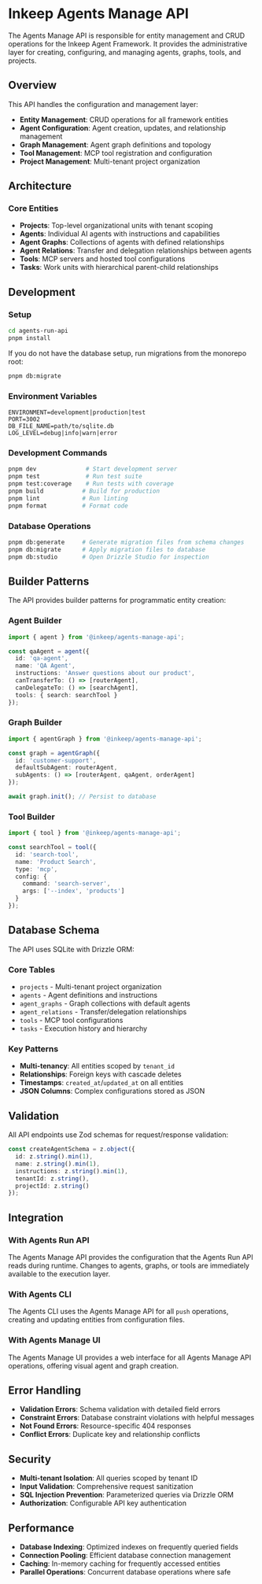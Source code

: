 # Inkeep Agents Manage API

The Agents Manage API is responsible for entity management and CRUD operations for the Inkeep Agent Framework. It provides the administrative layer for creating, configuring, and managing agents, graphs, tools, and projects.

## Overview

This API handles the configuration and management layer:
- **Entity Management**: CRUD operations for all framework entities
- **Agent Configuration**: Agent creation, updates, and relationship management  
- **Graph Management**: Agent graph definitions and topology
- **Tool Management**: MCP tool registration and configuration
- **Project Management**: Multi-tenant project organization

## Architecture

### Core Entities

- **Projects**: Top-level organizational units with tenant scoping
- **Agents**: Individual AI agents with instructions and capabilities
- **Agent Graphs**: Collections of agents with defined relationships
- **Agent Relations**: Transfer and delegation relationships between agents
- **Tools**: MCP servers and hosted tool configurations
- **Tasks**: Work units with hierarchical parent-child relationships

## Development

### Setup

```bash
cd agents-run-api
pnpm install
```

If you do not have the database setup, run migrations from the monorepo root:

```bash
pnpm db:migrate
```

### Environment Variables
```env
ENVIRONMENT=development|production|test
PORT=3002
DB_FILE_NAME=path/to/sqlite.db
LOG_LEVEL=debug|info|warn|error
```

### Development Commands
```bash
pnpm dev              # Start development server
pnpm test             # Run test suite
pnpm test:coverage    # Run tests with coverage
pnpm build           # Build for production
pnpm lint            # Run linting
pnpm format          # Format code
```

### Database Operations
```bash
pnpm db:generate     # Generate migration files from schema changes
pnpm db:migrate      # Apply migration files to database
pnpm db:studio       # Open Drizzle Studio for inspection
```

## Builder Patterns

The API provides builder patterns for programmatic entity creation:

### Agent Builder
```typescript
import { agent } from '@inkeep/agents-manage-api';

const qaAgent = agent({
  id: 'qa-agent',
  name: 'QA Agent',
  instructions: 'Answer questions about our product',
  canTransferTo: () => [routerAgent],
  canDelegateTo: () => [searchAgent],
  tools: { search: searchTool }
});
```

### Graph Builder
```typescript
import { agentGraph } from '@inkeep/agents-manage-api';

const graph = agentGraph({
  id: 'customer-support',
  defaultSubAgent: routerAgent,
  subAgents: () => [routerAgent, qaAgent, orderAgent]
});

await graph.init(); // Persist to database
```

### Tool Builder
```typescript
import { tool } from '@inkeep/agents-manage-api';

const searchTool = tool({
  id: 'search-tool',
  name: 'Product Search',
  type: 'mcp',
  config: {
    command: 'search-server',
    args: ['--index', 'products']
  }
});
```

## Database Schema

The API uses SQLite with Drizzle ORM:

### Core Tables
- `projects` - Multi-tenant project organization
- `agents` - Agent definitions and instructions
- `agent_graphs` - Graph collections with default agents
- `agent_relations` - Transfer/delegation relationships
- `tools` - MCP tool configurations
- `tasks` - Execution history and hierarchy

### Key Patterns
- **Multi-tenancy**: All entities scoped by `tenant_id`
- **Relationships**: Foreign keys with cascade deletes
- **Timestamps**: `created_at`/`updated_at` on all entities
- **JSON Columns**: Complex configurations stored as JSON

## Validation

All API endpoints use Zod schemas for request/response validation:

```typescript
const createAgentSchema = z.object({
  id: z.string().min(1),
  name: z.string().min(1), 
  instructions: z.string().min(1),
  tenantId: z.string(),
  projectId: z.string()
});
```

## Integration

### With Agents Run API
The Agents Manage API provides the configuration that the Agents Run API reads during runtime. Changes to agents, graphs, or tools are immediately available to the execution layer.

### With Agents CLI
The Agents CLI uses the Agents Manage API for all `push` operations, creating and updating entities from configuration files.

### With Agents Manage UI
The Agents Manage UI provides a web interface for all Agents Manage API operations, offering visual agent and graph creation.

## Error Handling

- **Validation Errors**: Schema validation with detailed field errors
- **Constraint Errors**: Database constraint violations with helpful messages
- **Not Found Errors**: Resource-specific 404 responses
- **Conflict Errors**: Duplicate key and relationship conflicts

## Security

- **Multi-tenant Isolation**: All queries scoped by tenant ID
- **Input Validation**: Comprehensive request sanitization
- **SQL Injection Prevention**: Parameterized queries via Drizzle ORM
- **Authorization**: Configurable API key authentication

## Performance

- **Database Indexing**: Optimized indexes on frequently queried fields
- **Connection Pooling**: Efficient database connection management
- **Caching**: In-memory caching for frequently accessed entities
- **Parallel Operations**: Concurrent database operations where safe
